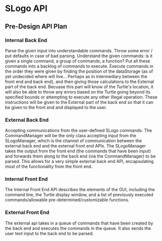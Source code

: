 SLogo API
=========

Pre-Design API Plan
-------------------

### Internal Back End
Parse the given input into understandable commands. Throw some error / put defaults in case of bad parsing. Understand the given commands: is
it given a single command, a group of commands, a function? Put all these commands into a backlog of commands to execute. Execute commands
in the order they were given by finding the position of the dataStorage (as of yet undecided where will live... Perhaps as in intermediary
between the front end and back end), and then giving those calculations to the External part of the back end. Becuase this part will know of
the Turtle's location, it will also be able to throw any errors based on the Turtle going beyond its specified bounds or attempting to execute
any other illegal operation. These instructions will be given to the External part of the back end so that it can be given to the front end
and displayed to the user.

### External Back End
Accepting communications from the user-defined SLogo commands. The CommandManager will be the only class
accepting input from the SLogoManager, which is the channel of communication between the external back end and the
external front end APIs. The SLogoManager takes the output from the front end (the commands that have been input)
and forwards them along to the back end (via the CommandManager) to be parsed. This allows for a very simple
external back end API, encapsulating most of the functionality from the front end.

### Internal Front End
The Internal Front End API describes the elements of the GUI, including the command line, the Turtle display window,
and a list of previously executed commands/allowable pre-determined/customizable functions.

### External Front End
The external api takes in a queue of commands that have been created by the back end and executes the commands in the queue. It also sends
the user text input to the back end to be parsed. 

